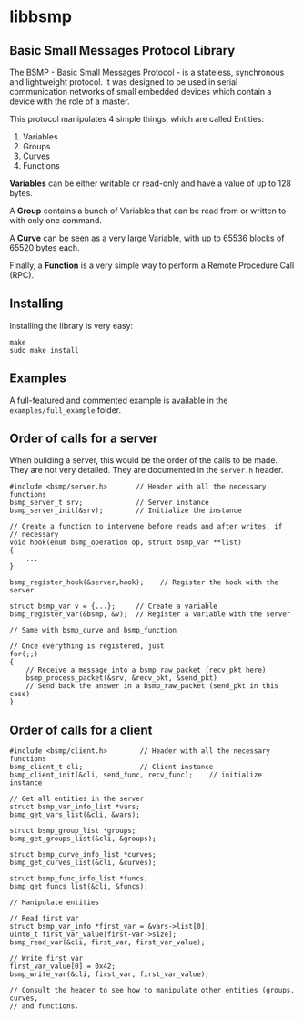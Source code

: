 libbsmp
=======

Basic Small Messages Protocol Library
-------------------------------------

The BSMP - Basic Small Messages Protocol - is a stateless, synchronous and lightweight protocol. It was designed to be used in serial communication networks of small embedded devices which contain a device with the role of a master.

This protocol manipulates 4 simple things, which are called Entities:

1. Variables
2. Groups
3. Curves
4. Functions

**Variables** can be either writable or read-only and have a value of up to 128 bytes.

A **Group** contains a bunch of Variables that can be read from or written to with only one command.

A **Curve** can be seen as a very large Variable, with up to 65536 blocks of 65520 bytes each.

Finally, a **Function** is a very simple way to perform a Remote Procedure Call (RPC).

Installing
----------

Installing the library is very easy:

    make
    sudo make install

Examples
--------

A full-featured and commented example is available in the `examples/full_example` folder.

Order of calls for a server
---------------------------

When building a server, this would be the order of the calls to be made. They are not very detailed. They are documented in the `server.h` header.

    #include <bsmp/server.h>       // Header with all the necessary functions
    bsmp_server_t srv;             // Server instance
    bsmp_server_init(&srv);        // Initialize the instance

    // Create a function to intervene before reads and after writes, if
    // necessary
    void hook(enum bsmp_operation op, struct bsmp_var **list)
    {
        ...
    }

    bsmp_register_hook(&server,hook);    // Register the hook with the server

    struct bsmp_var v = {...};     // Create a variable
    bsmp_register_var(&bsmp, &v);  // Register a variable with the server

    // Same with bsmp_curve and bsmp_function

    // Once everything is registered, just
    for(;;)
    {
        // Receive a message into a bsmp_raw_packet (recv_pkt here)
        bsmp_process_packet(&srv, &recv_pkt, &send_pkt)
        // Send back the answer in a bsmp_raw_packet (send_pkt in this case)
    }

Order of calls for a client
---------------------------

    #include <bsmp/client.h>        // Header with all the necessary functions
    bsmp_client_t cli;              // Client instance
    bsmp_client_init(&cli, send_func, recv_func);    // initialize instance

    // Get all entities in the server
    struct bsmp_var_info_list *vars;
    bsmp_get_vars_list(&cli, &vars);

    struct bsmp_group_list *groups;
    bsmp_get_groups_list(&cli, &groups);

    struct bsmp_curve_info_list *curves;
    bsmp_get_curves_list(&cli, &curves);

    struct bsmp_func_info_list *funcs;
    bsmp_get_funcs_list(&cli, &funcs);

    // Manipulate entities

    // Read first var
    struct bsmp_var_info *first_var = &vars->list[0];
    uint8_t first_var_value[first-var->size];
    bsmp_read_var(&cli, first_var, first_var_value);

    // Write first var
    first_var_value[0] = 0x42;
    bsmp_write_var(&cli, first_var, first_var_value);

    // Consult the header to see how to manipulate other entities (groups, curves,
    // and functions.








